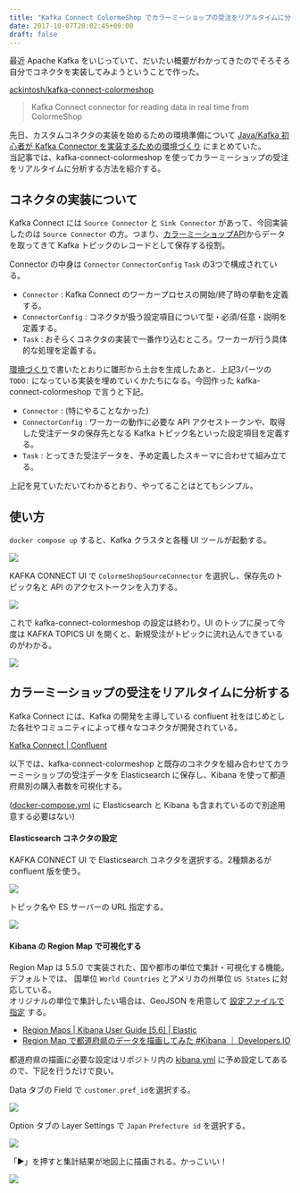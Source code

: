 ```yaml
---
title: "Kafka Connect ColormeShop でカラーミーショップの受注をリアルタイムに分析する"
date: 2017-10-07T20:02:45+09:00
draft: false
---
```


最近 Apache Kafka をいじっていて、だいたい概要がわかってきたのでそろそろ自分でコネクタを実装してみようということで作った。 

[ackintosh/kafka-connect-colormeshop](https://github.com/ackintosh/kafka-connect-colormeshop)

> Kafka Connect connector for reading data in real time from ColormeShop

<!--more-->

先日、カスタムコネクタの実装を始めるための環境準備について [Java/Kafka 初心者が Kafka Connector を実装するための環境づくり](/blog/2017/09/20/kafka-connector-dev/) にまとめていた。  
当記事では、kafka-connect-colormeshop を使ってカラーミーショップの受注をリアルタイムに分析する方法を紹介する。


## コネクタの実装について

Kafka Connect には `Source Connector` と `Sink Connector` があって、今回実装したのは `Source Connector` の方。つまり、[カラーミーショップAPI](https://shop-pro.jp/func/api/)からデータを取ってきて Kafka トピックのレコードとして保存する役割。

Connector の中身は `Connector` `ConnectorConfig` `Task` の3つで構成されている。

- `Connector` : Kafka Connect のワーカープロセスの開始/終了時の挙動を定義する。
- `ConnectorConfig` : コネクタが扱う設定項目について型・必須/任意・説明を定義する。
- `Task` : おそらくコネクタの実装で一番作り込むところ。ワーカーが行う具体的な処理を定義する。


[環境づくり](/blog/2017/09/20/kafka-connector-dev/)で書いたとおりに雛形から土台を生成したあと、上記3パーツの `TODO:` になっている実装を埋めていくかたちになる。今回作った kafka-connect-colormeshop で言うと下記。

- `Connector` : (特にやることなかった)
- `ConnectorConfig` : ワーカーの動作に必要な API アクセストークンや、取得した受注データの保存先となる Kafka トピック名といった設定項目を定義する。  
- `Task` : とってきた受注データを、予め定義したスキーマに合わせて組み立てる。

上記を見ていただいてわかるとおり、やってることはとてもシンプル。

## 使い方

`docker compose up` すると、Kafka クラスタと各種 UI ツールが起動する。

![](https://s3-ap-northeast-1.amazonaws.com/ackintosh.github.io/kafka-connector-colormeshop-real-time-analytics/ui-top.png)

KAFKA CONNECT UI で `ColormeShopSourceConnector` を選択し、保存先のトピック名と API のアクセストークンを入力する。

![](https://s3-ap-northeast-1.amazonaws.com/ackintosh.github.io/kafka-connector-colormeshop-real-time-analytics/kafka-connect-ui.png)

これで kafka-connect-colormeshop の設定は終わり。UI のトップに戻って今度は KAFKA TOPICS UI を開くと、新規受注がトピックに流れ込んできているのがわかる。

![](https://s3-ap-northeast-1.amazonaws.com/ackintosh.github.io/kafka-connector-colormeshop-real-time-analytics/kafka-topics-ui.png)

## カラーミーショップの受注をリアルタイムに分析する

Kafka Connect には、Kafka の開発を主導している confluent 社をはじめとした各社やコミュニティによって様々なコネクタが開発されている。

[Kafka Connect | Confluent](https://www.confluent.io/product/connectors/)

以下では、kafka-connect-colormeshop と既存のコネクタを組み合わせてカラーミーショップの受注データを Elasticsearch に保存し、Kibana を使って都道府県別の購入者数を可視化する。

([docker-compose.yml](https://github.com/ackintosh/kafka-connect-colormeshop/blob/master/docker-compose.yml) に Elasticsearch と Kibana も含まれているので別途用意する必要はない)

#### Elasticsearch コネクタの設定

KAFKA CONNECT UI で Elasticsearch コネクタを選択する。2種類あるが confluent 版を使う。  

![](https://s3-ap-northeast-1.amazonaws.com/ackintosh.github.io/kafka-connector-colormeshop-real-time-analytics/elasticsearch-connector.png)

トピック名や ES サーバーの URL 指定する。

![](https://s3-ap-northeast-1.amazonaws.com/ackintosh.github.io/kafka-connector-colormeshop-real-time-analytics/elasticsearch-connector-configuration.png)


#### Kibana の Region Map で可視化する

Region Map は 5.5.0 で実装された、国や都市の単位で集計・可視化する機能。デフォルトでは、 国単位 `World Countries` とアメリカの州単位 `US States` に対応している。  
オリジナルの単位で集計したい場合は、GeoJSON を用意して [設定ファイルで指定](https://www.elastic.co/guide/en/kibana/current/settings.html#regionmap-settings) する。

- [Region Maps | Kibana User Guide [5.6] | Elastic](https://www.elastic.co/guide/en/kibana/current/regionmap.html)
- [Region Map で都道府県のデータを描画してみた #Kibana ｜ Developers.IO](http://dev.classmethod.jp/server-side/elasticsearch/kibana-region-map-custom-geojson/)

都道府県の描画に必要な設定はリポジトリ内の [kibana.yml](https://github.com/ackintosh/kafka-connect-colormeshop/blob/master/kibana.yml) に予め設定してあるので、下記を行うだけで良い。

Data タブの Field で `customer.pref_id`を選択する。

![](https://s3-ap-northeast-1.amazonaws.com/ackintosh.github.io/kafka-connector-colormeshop-real-time-analytics/regionmap-data.png)

Option タブの Layer Settings で `Japan` `Prefecture id` を選択する。

![](https://s3-ap-northeast-1.amazonaws.com/ackintosh.github.io/kafka-connector-colormeshop-real-time-analytics/regionmap-option.png)

「▶」を押すと集計結果が地図上に描画される。かっこいい！

![](https://s3-ap-northeast-1.amazonaws.com/ackintosh.github.io/kafka-connector-colormeshop-real-time-analytics/regionmap-japan.png)


